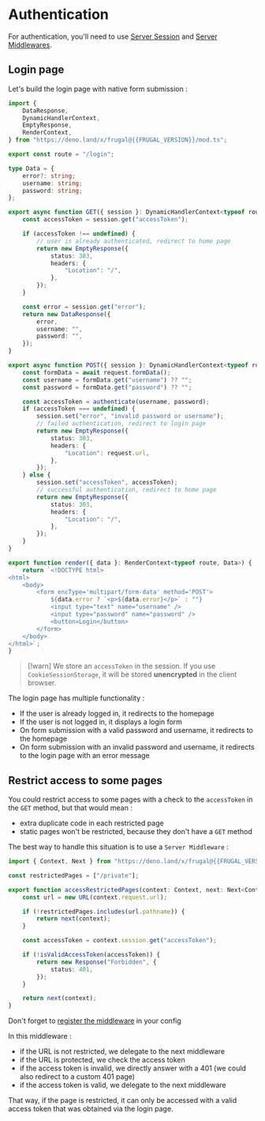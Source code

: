 # Authentication

For authentication, you'll need to use [Server Session](/doc@{{version}}/reference/server#heading-session) and [Server Middlewares](/doc@{{version}}/reference/server#heading-middlewares).

## Login page

Let's build the login page with native form submission :

```ts
import {
    DataResponse,
    DynamicHandlerContext,
    EmptyResponse,
    RenderContext,
} from "https://deno.land/x/frugal@{{FRUGAL_VERSION}}/mod.ts";

export const route = "/login";

type Data = {
    error?: string;
    username: string;
    password: string;
};

export async function GET({ session }: DynamicHandlerContext<typeof route>) {
    const accessToken = session.get("accessToken");

    if (accessToken !== undefined) {
        // user is already authenticated, redirect to home page
        return new EmptyResponse({
            status: 303,
            headers: {
                "Location": "/",
            },
        });
    }

    const error = session.get("error");
    return new DataResponse({
        error,
        username: "",
        password: "",
    });
}

export async function POST({ session }: DynamicHandlerContext<typeof route>) {
    const formData = await request.formData();
    const username = formData.get("username") ?? "";
    const password = formData.get("password") ?? "";

    const accessToken = authenticate(username, password);
    if (accessToken === undefined) {
        session.set("error", "invalid password or username");
        // failed authentication, redirect to login page
        return new EmptyResponse({
            status: 303,
            headers: {
                "Location": request.url,
            },
        });
    } else {
        session.set("accessToken", accessToken);
        // successful authentication, redirect to home page
        return new EmptyResponse({
            status: 303,
            headers: {
                "Location": "/",
            },
        });
    }
}

export function render({ data }: RenderContext<typeof route, Data>) {
    return `<!DOCTYPE html>
<html>
    <body>
        <form encType='multipart/form-data' method='POST'>
            ${data.error ? `<p>${data.error}</p>` : ""}
            <input type="text" name="username" />
            <input type="password" name="password" />
            <button>Login</button>
        </form>
    </body>
</html>`;
}
```

> [!warn]
> We store an `accessToken` in the session. If you use `CookieSessionStorage`, it will be stored **unencrypted** in the client browser.

The login page has multiple functionality :

- If the user is already logged in, it redirects to the homepage
- If the user is not logged in, it displays a login form
- On form submission with a valid password and username, it redirects to the homepage
- On form submission with an invalid password and username, it redirects to the login page with an error message

## Restrict access to some pages

You could restrict access to some pages with a check to the `accessToken` in the `GET` method, but that would mean :

- extra duplicate code in each restricted page
- static pages won't be restricted, because they don't have a `GET` method

The best way to handle this situation is to use a `Server Middleware` :

```ts
import { Context, Next } from "https://deno.land/x/frugal@{{FRUGAL_VERSION}}/mod.ts";

const restrictedPages = ["/private"];

export function accessRestrictedPages(context: Context, next: Next<Context>) {
    const url = new URL(context.request.url);

    if (!restrictedPages.includes(url.pathname)) {
        return next(context);
    }

    const accessToken = context.session.get("accessToken");

    if (!isValidAccessToken(accessToken)) {
        return new Response("Forbidden", {
            status: 401,
        });
    }

    return next(context);
}
```

Don't forget to [register the middleware](/doc@{{FRUGAL_CONFIG}}/reference/configuration#heading-middlewares) in your config

In this middleware :

- if the URL is not restricted, we delegate to the next middleware
- if the URL is protected, we check the access token
- if the access token is invalid, we directly answer with a 401 (we could also redirect to a custom 401 page)
- if the access token is valid, we delegate to the next middleware

That way, if the page is restricted, it can only be accessed with a valid access token that was obtained via the login page.
